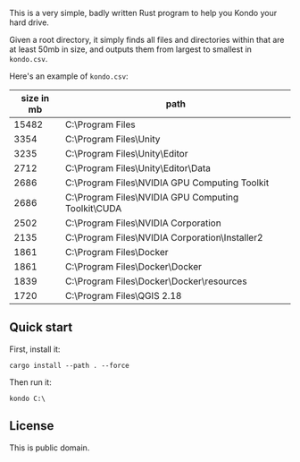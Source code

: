 This is a very simple, badly written Rust program to help you
Kondo your hard drive.

Given a root directory, it simply finds all files and directories
within that are at least 50mb in size, and outputs them
from largest to smallest in `kondo.csv`.

Here's an example of `kondo.csv`:

| size in mb | path                                               | 
|------------|----------------------------------------------------| 
| 15482      | C:\Program Files                                   | 
| 3354       | C:\Program Files\Unity                             | 
| 3235       | C:\Program Files\Unity\Editor                      | 
| 2712       | C:\Program Files\Unity\Editor\Data                 | 
| 2686       | C:\Program Files\NVIDIA GPU Computing Toolkit      | 
| 2686       | C:\Program Files\NVIDIA GPU Computing Toolkit\CUDA | 
| 2502       | C:\Program Files\NVIDIA Corporation                | 
| 2135       | C:\Program Files\NVIDIA Corporation\Installer2     | 
| 1861       | C:\Program Files\Docker                            | 
| 1861       | C:\Program Files\Docker\Docker                     | 
| 1839       | C:\Program Files\Docker\Docker\resources           | 
| 1720       | C:\Program Files\QGIS 2.18                         | 

## Quick start

First, install it:

```
cargo install --path . --force
```

Then run it:

```
kondo C:\
```

## License

This is public domain.
